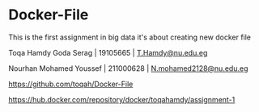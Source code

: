# Docker-File
This is the first assignment in big data it's about creating new docker file

Toqa Hamdy Goda Serag   | 19105665  | T.Hamdy@nu.edu.eg

Nourhan Mohamed Youssef | 211000628 | N.mohamed2128@nu.edu.eg

https://github.com/toqah/Docker-File

https://hub.docker.com/repository/docker/toqahamdy/assignment-1
